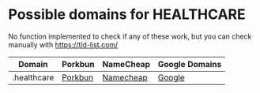 # Possible domains for HEALTHCARE

No function implemented to check if any of these work, but you can check manually with https://tld-list.com/

| Domain | Porkbun | NameCheap | Google Domains |
|---|---|---|---|
| .healthcare | [Porkbun](https://porkbun.com/checkout/search?prb=e814663da1&tlds=&idnLanguage=&search=search&q=.healthcare) | [Namecheap](https://www.namecheap.com/domains/registration/results/?domain=.healthcare) | [Google](https://domains.google.com/registrar/search?searchTerm=.healthcare) |
